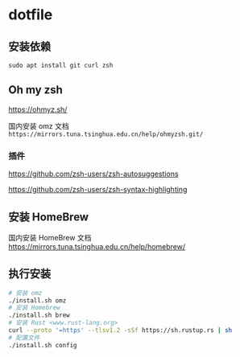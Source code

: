 # dotfile

## 安装依赖

```shell
sudo apt install git curl zsh
```

## Oh my zsh

<https://ohmyz.sh/>

国内安装 omz 文档 `https://mirrors.tuna.tsinghua.edu.cn/help/ohmyzsh.git/`

### 插件

<https://github.com/zsh-users/zsh-autosuggestions>

<https://github.com/zsh-users/zsh-syntax-highlighting>

## 安装 HomeBrew

国内安装 HomeBrew 文档 <https://mirrors.tuna.tsinghua.edu.cn/help/homebrew/>

## 执行安装

```bash
# 安装 omz
./install.sh omz
# 安装 Homebrew
./install.sh brew
# 安装 Rust <www.rust-lang.org>
curl --proto '=https' --tlsv1.2 -sSf https://sh.rustup.rs | sh
# 配置文件
./install.sh config
```
